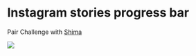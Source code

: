 # Instagram stories progress bar

Pair Challenge with [Shima](https://twitter.com/shima_1212 )

![](instagram-progress-bar.gif)

